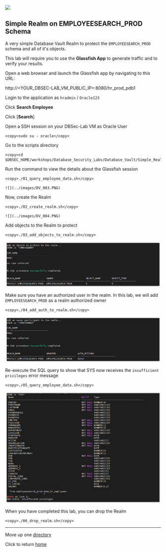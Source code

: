 ![](../../../images/banner_DV.PNG)

## Simple Realm on EMPLOYEESEARCH_PROD Schema

A very simple Database Vault Realm to protect the `EMPLOYEESEARCH_PROD` schema and all of it's objects.

This lab will require you to use the **Glassfish App** to generate traffic and to verify your results.

Open a web browser and launch the Glassfish app by navigating to this URL:

   http://<YOUR_DBSEC-LAB_VM_PUBLIC_IP>:8080/hr_prod_pdb1
    
Login to the application as `hradmin` / `Oracle123`

Click **Search Employee**

Click [**Search**] 

Open a SSH session on your DBSec-Lab VM as Oracle User

````
<copy>sudo su - oracle</copy>
````

Go to the scripts directory

````
<copy>cd $DBSEC_HOME/workshops/Database_Security_Labs/Database_Vault/Simple_Realm</copy>
````

Run the command to view the details about the Glassfish session

````
<copy>./01_query_employee_data.sh</copy>
````

    ![](../images/DV_003.PNG)
    
Now, create the Realm 

````
<copy>./02_create_realm.sh</copy>
````

    ![](../images/DV_004.PNG)

Add objects to the Realm to protect

````
<copy>./03_add_objects_to_realm.sh</copy>
````

   ![](../images/DV_005.PNG)

Make sure you have an authorized user in the realm. In this lab, we will add `EMPLOYEESEARCH_PROD` as a realm authorized owner

````
<copy>./04_add_auth_to_realm.sh</copy>
````

   ![](../images/DV_006.PNG)

Re-execute the SQL query to show that SYS now receives the `insufficient privileges` error message

````
<copy>./05_query_employee_data.sh</copy>
```` 

   ![](../images/DV_007.PNG)

When you have completed this lab, you can drop the Realm

````
<copy>./06_drop_realm.sh</copy>
````

---
Move up one [directory](../README.md)

Click to return [home](/README.md)
